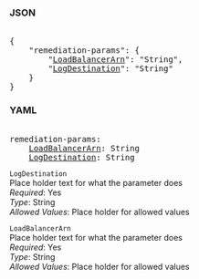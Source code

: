 ### JSON 
<pre> 
{
    "remediation-params": {
        "<a href=#LoadBalancerArn>LoadBalancerArn</a>": "String", 
        "<a href=#LogDestination>LogDestination</a>": "String"
    }
}</pre> 
### YAML 
<pre> 
remediation-params:
    <a href=#LoadBalancerArn>LoadBalancerArn</a>: String
    <a href=#LogDestination>LogDestination</a>: String
</pre> 


`LogDestination`  <a name="LogDestination"></a> \
Place holder text for what the parameter does \
*Required*: Yes \
*Type*: String \
*Allowed Values*: Place holder for allowed values

`LoadBalancerArn`  <a name="LoadBalancerArn"></a> \
Place holder text for what the parameter does \
*Required*: Yes \
*Type*: String \
*Allowed Values*: Place holder for allowed values

